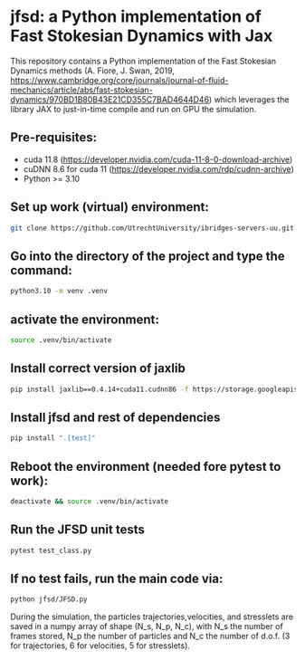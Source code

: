 # jfsd: a Python implementation of Fast Stokesian Dynamics with Jax

This repository contains a Python implementation of the Fast Stokesian Dynamics methods (A. Fiore, J. Swan, 2019, https://www.cambridge.org/core/journals/journal-of-fluid-mechanics/article/abs/fast-stokesian-dynamics/970BD1B80B43E21CD355C7BAD4644D46) which leverages the library JAX to just-in-time compile and run on GPU the simulation.

## Pre-requisites:
- cuda 11.8 (https://developer.nvidia.com/cuda-11-8-0-download-archive)
- cuDNN 8.6 for cuda 11 (https://developer.nvidia.com/rdp/cudnn-archive)
- Python >= 3.10

## Set up work (virtual) environment:

```bash
git clone https://github.com/UtrechtUniversity/ibridges-servers-uu.git
```

## Go into the directory of the project and type the command:
```bash
python3.10 -m venv .venv
```


## activate the environment:
```bash
source .venv/bin/activate
```

## Install correct version of jaxlib
```bash
pip install jaxlib==0.4.14+cuda11.cudnn86 -f https://storage.googleapis.com/jax-releases/jax_cuda_releases.html
```

## Install jfsd and rest of dependencies

```bash
pip install ".[test]"
```

		
## Reboot the environment (needed fore pytest to work):
```bash
deactivate && source .venv/bin/activate
```


## Run the JFSD unit tests
```bash
pytest test_class.py
```
		
		
## If no test fails, run the main code via:
```bash
python jfsd/JFSD.py
```


During the simulation, the particles trajectories,velocities, and stresslets are saved in a numpy array of shape (N_s, N_p, N_c), with N_s the number of frames stored, N_p the number of particles and N_c the number of d.o.f. (3 for trajectories, 6 for velocities, 5 for stresslets).


